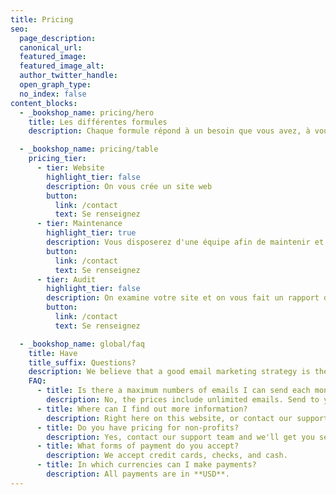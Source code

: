 ```yaml
---
title: Pricing
seo:
  page_description:
  canonical_url:
  featured_image:
  featured_image_alt:
  author_twitter_handle:
  open_graph_type:
  no_index: false
content_blocks:
  - _bookshop_name: pricing/hero
    title: Les différentes formules
    description: Chaque formule répond à un besoin que vous avez, à vous de choisir.

  - _bookshop_name: pricing/table
    pricing_tier:
      - tier: Website
        highlight_tier: false
        description: On vous crée un site web 
        button:
          link: /contact
          text: Se renseignez
      - tier: Maintenance
        highlight_tier: true
        description: Vous disposerez d'une équipe afin de maintenir et d'assurez votre site
        button:
          link: /contact
          text: Se renseignez
      - tier: Audit
        highlight_tier: false
        description: On examine votre site et on vous fait un rapport des choses à améliorer et changer.
        button:
          link: /contact
          text: Se renseignez

  - _bookshop_name: global/faq
    title: Have
    title_suffix: Questions?
    description: We believe that a good email marketing strategy is the key to growth. So we’re helping you grow your business with tools and resources that make email marketing easy.
    FAQ:
      - title: Is there a maximum numbers of emails I can send each month?
        description: No, the prices include unlimited emails. Send to your heart's content.
      - title: Where can I find out more information?
        description: Right here on this website, or contact our support team.
      - title: Do you have pricing for non-profits?
        description: Yes, contact our support team and we'll get you set up on our non-profit plan.
      - title: What forms of payment do you accept?
        description: We accept credit cards, checks, and cash.
      - title: In which currencies can I make payments?
        description: All payments are in **USD**.
---
```

